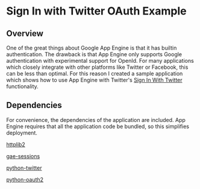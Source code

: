 # Sign In with Twitter OAuth Example #
## Overview ##

One of the great things about Google App Engine is that it has builtin authentication. The drawback is that
App Engine only supports Google authentication with experimental support for OpenId. For many applications which
closely integrate with other platforms like Twitter or Facebook, this can be less than optimal. For this reason
I created a sample application which shows how to use App Engine with Twitter's
[Sign In With Twitter](https://dev.twitter.com/docs/auth/sign-in-with-twitter) functionality.

## Dependencies ##

For convenience, the dependencies of the application are included. App Engine requires that all the application
code be bundled, so this simplifies deployment.

[httplib2](http://code.google.com/p/httplib2/)

[gae-sessions](https://github.com/dound/gae-sessions)

[python-twitter](http://code.google.com/p/python-twitter/)

[python-oauth2](https://github.com/simplegeo/python-oauth2)






